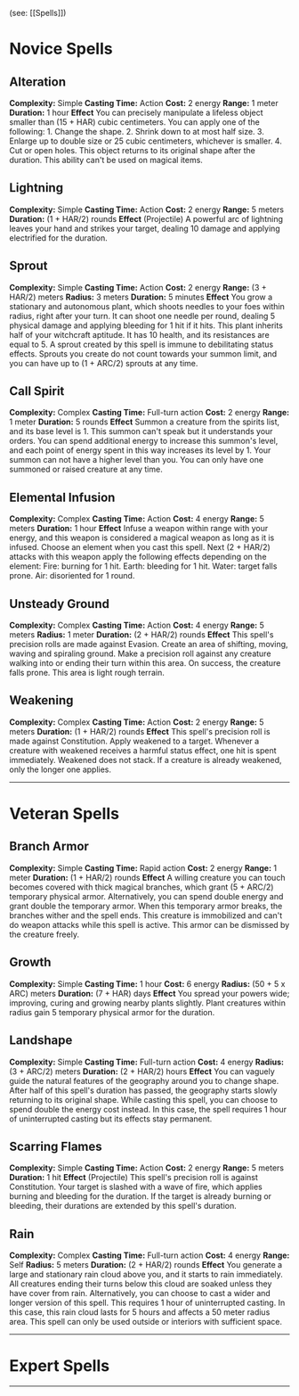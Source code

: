 (see: [[Spells]])

# Novice Spells
## Alteration
**Complexity:** Simple
**Casting Time:** Action
**Cost:** 2 energy
**Range:** 1 meter
**Duration:** 1 hour
**Effect**
	You can precisely manipulate a lifeless object smaller than (15 + HAR) cubic centimeters. You can apply one of the following:
	1. Change the shape.
	2. Shrink down to at most half size.
	3. Enlarge up to double size or 25 cubic centimeters, whichever is smaller.
	4. Cut or open holes.
	This object returns to its original shape after the duration. This ability can't be used on magical items.

## Lightning
**Complexity:** Simple
**Casting Time:** Action
**Cost:** 2 energy
**Range:** 5 meters
**Duration:** (1 + HAR/2) rounds
**Effect**
	(Projectile)
	A powerful arc of lightning leaves your hand and strikes your target, dealing 10 damage and applying electrified for the duration.

## Sprout
**Complexity:** Simple
**Casting Time:** Action 
**Cost:** 2 energy
**Range:** (3 + HAR/2) meters 
**Radius:** 3 meters
**Duration:** 5 minutes
**Effect**
	You grow a stationary and autonomous plant, which shoots needles to your foes within radius, right after your turn. It can shoot one needle per round, dealing 5 physical damage and applying bleeding for 1 hit if it hits.
	This plant inherits half of your witchcraft aptitude. It has 10 health, and its resistances are equal to 5. 
	A sprout created by this spell is immune to debilitating status effects.
	Sprouts you create do not count towards your summon limit, and you can have up to (1 + ARC/2) sprouts at any time.

## Call Spirit
**Complexity:** Complex
**Casting Time:** Full-turn action
**Cost:** 2 energy
**Range:** 1 meter
**Duration:** 5 rounds
**Effect**
	Summon a creature from the spirits list, and its base level is 1. This summon can't speak but it understands your orders. 
	You can spend additional energy to increase this summon's level, and each point of energy spent in this way increases its level by 1. Your summon can not have a higher level than you.
	You can only have one summoned or raised creature at any time. 

## Elemental Infusion
**Complexity:** Complex
**Casting Time:** Action
**Cost:** 4 energy
**Range:** 5 meters
**Duration:** 1 hour
**Effect**
	Infuse a weapon within range with your energy, and this weapon is considered a magical weapon as long as it is infused.
	Choose an element when you cast this spell. Next (2 + HAR/2) attacks with this weapon apply the following effects depending on the element:
	Fire: burning for 1 hit. 
	Earth: bleeding for 1 hit. 
	Water: target falls prone. 
	Air: disoriented for 1 round.

## Unsteady Ground
**Complexity:** Complex
**Casting Time:** Action
**Cost:** 4 energy
**Range:** 5 meters
**Radius:** 1 meter
**Duration:** (2 + HAR/2) rounds
**Effect**
	This spell's precision rolls are made against Evasion.
	Create an area of shifting, moving, waving and spiraling ground. Make a precision roll against any creature walking into or ending their turn within this area. On success, the creature falls prone.
	This area is light rough terrain.

## Weakening
**Complexity:** Complex
**Casting Time:** Action
**Cost:** 2 energy 
**Range:** 5 meters
**Duration:** (1 + HAR/2) rounds
**Effect**
	This spell's precision roll is made against Constitution. 
	Apply weakened to a target. 
	Whenever a creature with weakened receives a harmful status effect, one hit is spent immediately.
	Weakened does not stack. If a creature is already weakened, only the longer one applies. 

---
# Veteran Spells
## Branch Armor
**Complexity:** Simple
**Casting Time:** Rapid action
**Cost:** 2 energy
**Range:** 1 meter
**Duration:** (1 + HAR/2) rounds
**Effect**
	A willing creature you can touch becomes covered with thick magical branches, which grant (5 + ARC/2) temporary physical armor. Alternatively, you can spend double energy and grant double the temporary armor. When this temporary armor breaks, the branches wither and the spell ends. 
	This creature is immobilized and can't do weapon attacks while this spell is active.
	This armor can be dismissed by the creature freely.

## Growth
**Complexity:** Simple
**Casting Time:** 1 hour
**Cost:** 6 energy
**Radius:** (50 + 5 x ARC) meters
**Duration:** (7 + HAR) days
**Effect**
	You spread your powers wide; improving, curing and growing nearby plants slightly. Plant creatures within radius gain 5 temporary physical armor for the duration. 

## Landshape
**Complexity:** Simple
**Casting Time:** Full-turn action
**Cost:** 4 energy
**Radius:** (3 + ARC/2) meters
**Duration:** (2 + HAR/2) hours
**Effect**
	You can vaguely guide the natural features of the geography around you to change shape. After half of this spell's duration has passed, the geography starts slowly returning to its original shape. While casting this spell, you can choose to spend double the energy cost instead. In this case, the spell requires 1 hour of uninterrupted casting but its effects stay permanent.  

## Scarring Flames
**Complexity:** Simple
**Casting Time:** Action
**Cost:** 2 energy
**Range:** 5 meters
**Duration:** 1 hit
**Effect**
	(Projectile)
	This spell's precision roll is against Constitution. 
	Your target is slashed with a wave of fire, which applies burning and bleeding for the duration. If the target is already burning or bleeding, their durations are extended by this spell's duration. 

## Rain
**Complexity:** Complex
**Casting Time:** Full-turn action
**Cost:** 4 energy
**Range:** Self
**Radius:** 5 meters
**Duration:** (2 + HAR/2) rounds
**Effect**
	You generate a large and stationary rain cloud above you, and it starts to rain immediately. All creatures ending their turns below this cloud are soaked unless they have cover from rain.
	Alternatively, you can choose to cast a wider and longer version of this spell. This requires 1 hour of uninterrupted casting. In this case, this rain cloud lasts for 5 hours and affects a 50 meter radius area.
	This spell can only be used outside or interiors with sufficient space.

---
# Expert Spells



---